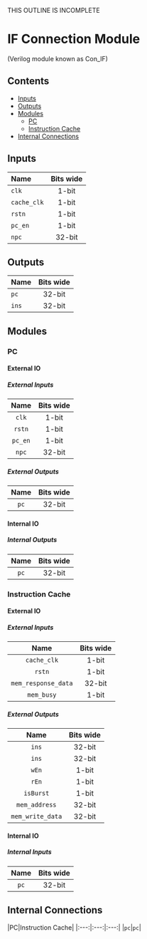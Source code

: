 THIS OUTLINE IS INCOMPLETE

# IF Connection Module #
(Verilog module known as Con_IF)

## Contents
* [Inputs](#inputs)
* [Outputs](#outputs)
* [Modules](#modules)
  * [PC](#pc)
  * [Instruction Cache](#instruction_cache)
* [Internal Connections](#internal_connections)

## Inputs
|Name|Bits wide|
|:---|:---:|
|```clk```|1-bit|
|```cache_clk```|1-bit|
|```rstn```|1-bit|
|```pc_en```|1-bit|
|```npc```|32-bit|

## Outputs
|Name|Bits wide|
|:---|:---:|
|```pc```|32-bit|
|```ins```|32-bit|

## Modules

### PC

#### External IO

##### External Inputs
|Name|Bits wide|
|:---:|:---:|
|```clk```|1-bit|
|```rstn```|1-bit|
|```pc_en```|1-bit|
|```npc```|32-bit|

##### External Outputs
|Name|Bits wide|
|:---:|:---:|
|```pc```|32-bit|

#### Internal IO

##### Internal Outputs
|Name|Bits wide|
|:---:|:---:|
|```pc```|32-bit|

### Instruction Cache

#### External IO

##### External Inputs
|Name|Bits wide|
|:---:|:---:|
|```cache_clk```|1-bit|
|```rstn```|1-bit|
|```mem_response_data```|32-bit|
|```mem_busy```|1-bit|

##### External Outputs
|Name|Bits wide|
|:---:|:---:|
|```ins```|32-bit|
|```ins```|32-bit|
|```wEn```|1-bit|
|```rEn```|1-bit|
|```isBurst```|1-bit|
|```mem_address```|32-bit|
|```mem_write_data```|32-bit|

#### Internal IO

##### Internal Inputs
|Name|Bits wide|
|:---:|:---:|
|```pc```|32-bit|

## Internal Connections

|PC|Instruction Cache|
|:---:|:---:|:---:|
|```pc```|```pc```|
